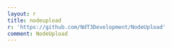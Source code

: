 ```yaml
---
layout: r
title: nodeupload
r: 'https://github.com/NdT3Development/NodeUpload'
comment: NodeUpload
---
```


